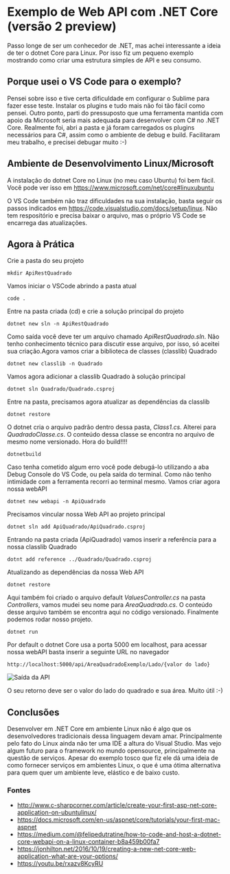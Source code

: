 # Exemplo de Web API com .NET Core (versão 2 preview)
Passo longe de ser um conhecedor de .NET, mas achei interessante a ideia de ter o dotnet Core para Linux. Por isso fiz um pequeno exemplo mostrando como criar uma estrutura simples de API e seu consumo.

## Porque usei o VS Code para o exemplo?
Pensei sobre isso e tive certa dificuldade em configurar o Sublime para fazer esse teste. Instalar os plugins e tudo mais não foi tão fácil como pensei. Outro ponto, parti do pressuposto que uma ferramenta mantida com apoio da Microsoft seria mais adequada para desenvolver com C# no .NET Core. Realmente foi, abri a pasta e já foram carregados os plugins necessários para C#, assim como o ambiente de debug e build. Facilitaram meu trabalho, e precisei debugar muito :-)

## Ambiente de Desenvolvimento Linux/Microsoft
A instalação do dotnet Core no Linux (no meu caso Ubuntu) foi bem fácil. Você pode ver isso em https://www.microsoft.com/net/core#linuxubuntu

O VS Code também não traz dificuldades na sua instalação, basta seguir os passos indicados em https://code.visualstudio.com/docs/setup/linux. Não tem respositório e precisa baixar o arquivo, mas o próprio VS Code se encarrega das atualizações.

## Agora à Prática

Crie a pasta do seu projeto
<pre><code>mkdir ApiRestQuadrado</code></pre>

Vamos iniciar o VSCode abrindo a pasta atual
<pre><code>code .</code></pre>

Entre na pasta criada (cd) e crie a solução principal do projeto
<pre><code>dotnet new sln -n ApiRestQuadrado</code></pre>

Como saída vocẽ deve ter um arquivo chamado *ApiRestQuadrado.sln*. Não tenho conhecimento técnico para discutir esse arquivo, por isso, só aceitei sua criação.Agora vamos criar a biblioteca de classes (classlib) Quadrado
<pre><code>dotnet new classlib -n Quadrado</code></pre>

Vamos agora adicionar a classlib Quadrado à solução principal
<pre><code>dotnet sln Quadrado/Quadrado.csproj</code></pre>

Entre na pasta, precisamos agora atualizar as dependências da classlib
<pre><code>dotnet restore</code></pre>

O dotnet cria o arquivo padrão dentro dessa pasta, *Class1.cs*. Alterei para *QuadradoClasse.cs*. O conteúdo dessa classe se encontra no arquivo de mesmo nome versionado. Hora do build!!!!
<pre><code>dotnetbuild</code></pre>

Caso tenha cometido algum erro você pode debugá-lo utilizando a aba Debug Console do VS Code, ou pela saída do terminal. Como não tenho intimidade com a ferramenta recorri ao terminal mesmo. Vamos criar agora nossa webAPI
<pre><code>dotnet new webapi -n ApiQuadrado</code></pre>

Precisamos vincular nossa Web API ao projeto principal
<pre><code>dotnet sln add ApiQuadrado/ApiQuadrado.csproj</code></pre>

Entrando na pasta criada (ApiQuadrado) vamos inserir a referência para a nossa classlib Quadrado
<pre><code>dotnt add reference ../Quadrado/Quadrado.csproj</code></pre>

Atualizando as dependências da nossa Web API
<pre><code>dotnet restore</code></pre>

Aqui também foi criado o arquivo default *ValuesController.cs* na pasta *Controllers*, vamos mudei seu nome para *AreaQuadrado.cs*. O conteúdo desse arquivo também se encontra aqui no código versionado. Finalmente podemos rodar nosso projeto.
<pre><code>dotnet run</code></pre>

Por default o dotnet Core usa a porta 5000 em localhost, para acessar nossa webAPI basta inserir a seguinte URL no navegador
<pre><code>http://localhost:5000/api/AreaQuadradoExemplo/Lado/{valor do lado}</code></pre>

![Saída da API](https://github.com/ronaldfalcao/dotnetcore-webapi/blob/master/assets/images/quadrado-sa%C3%ADda-navegador.png)

O seu retorno deve ser o valor do lado do quadrado e sua área. Muito útil :-)

## Conclusões
Desenvolver em .NET Core em ambiente Linux não é algo que os desenvolvedores tradicionais dessa linguagem devam amar. Principalmente pelo fato do Linux ainda não ter uma IDE a altura do Visual Studio. Mas vejo algum futuro para o framework no mundo opensource, principalmente na questão de serviços. Apesar do exemplo tosco que fiz ele dá uma ideia de como fornecer serviços em ambientes Linux, o que é uma ótima alternativa para quem quer um ambiente leve, elástico e de baixo custo. 

### Fontes
* http://www.c-sharpcorner.com/article/create-your-first-asp-net-core-application-on-ubuntulinux/
* https://docs.microsoft.com/en-us/aspnet/core/tutorials/your-first-mac-aspnet
* https://medium.com/@felipedutratine/how-to-code-and-host-a-dotnet-core-webapi-on-a-linux-container-b8a459b00fa7
* https://jonhilton.net/2016/10/19/creating-a-new-net-core-web-application-what-are-your-options/
* https://youtu.be/rxazv8KcyRU

